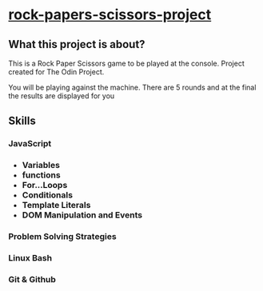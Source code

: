 <h1><a href="https://kaiopratess.github.io/rock-papers-scissors-project/">rock-papers-scissors-project</a></h1>

<h2>What this project is about?</h2>
<p>This is a Rock Paper Scissors game to be played at the console. Project created for The Odin Project.</p>
<p>You will be playing against the machine. There are 5 rounds and at the final the results are displayed for you</p>

<h2>Skills</h2>
<h3>JavaScript<h3>
<ul>
  <li>Variables</li>
  <li>functions</li>
  <li>For...Loops</li>
  <li>Conditionals</li>
  <li>Template Literals</li>
  <li>DOM Manipulation and Events</li>

</ul>

<h3>Problem Solving Strategies</h3>
<h3>Linux Bash</h3>
<h3>Git & Github</h3>
